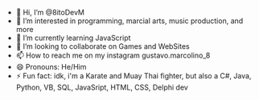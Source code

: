 - 👋 Hi, I’m @8itoDevM
- 👀 I’m interested in programming, marcial arts, music production, and more
- 🌱 I’m currently learning JavaScript
- 💞️ I’m looking to collaborate on Games and WebSites
- 📫 How to reach me on my instagram gustavo.marcolino_8
- 😄 Pronouns: He/Him
- ⚡ Fun fact: idk, i'm a Karate and Muay Thai fighter, but also a C#, Java, Python, VB, SQL, JavaSript, HTML, CSS, Delphi dev

<!---
8itoDevM/8itoDevM is a ✨ special ✨ repository because its `README.md` (this file) appears on your GitHub profile.
You can click the Preview link to take a look at your changes.
--->
